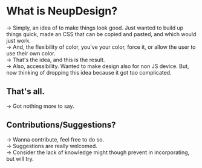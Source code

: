 # What is NeupDesign?
-> Simply, an idea of to make things look good. Just wanted to build up things quick, made an CSS that can be copied and pasted, and which would just work.  
-> And, the flexibility of color, you've your color, force it, or allow the user to use their own color.  
-> That's the idea, and this is the result.  
-> Also, accessibility. Wanted to make design also for non JS device. But, now thinking of dropping this idea because it got too complicated.  

## That's all.
-> Got nothing more to say. 

## Contributions/Suggestions?
-> Wanna contribute, feel free to do so.  
-> Suggestions are really welcomed.  
-> Consider the lack of knowledge might though prevent in incorporating, but will try.  
